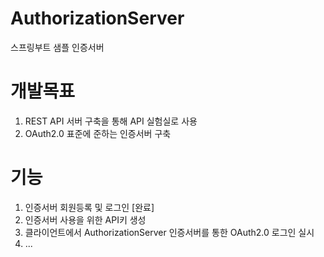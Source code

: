 # AuthorizationServer
스프링부트 샘플 인증서버

# 개발목표
1. REST API 서버 구축을 통해 API 실험실로 사용
2. OAuth2.0 표준에 준하는 인증서버 구축

# 기능
1. 인증서버 회원등록 및 로그인 [완료]
2. 인증서버 사용을 위한 API키 생성
3. 클라이언트에서 AuthorizationServer 인증서버를 통한 OAuth2.0 로그인 실시
4. ...
